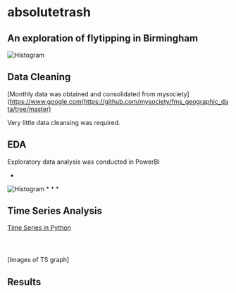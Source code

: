 # absolutetrash

## An exploration of flytipping in Birmingham
![Histogram](assets/flytipping1.jpeg)

## Data Cleaning

[Monthly data was obtained and consolidated from mysociety](https://www.google.com(https://github.com/mysociety/fms_geographic_data/tree/master)

Very little data cleansing was required. 

## EDA

Exploratory data analysis was conducted in PowerBI

*
![Histogram](assets/flytipping1.jpeg)
*
*
*

## Time Series Analysis

[Time Series in Python](https://github.com/ducksinarowdata/absolutetrash/blob/main/Flytipping_Summative.ipynb)

```
```

```
```

```
```

[Images of TS graph]

## Results


